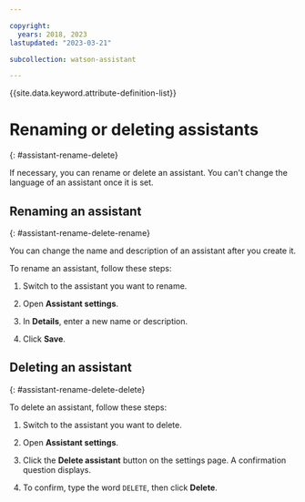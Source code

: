 ```yaml
---

copyright:
  years: 2018, 2023
lastupdated: "2023-03-21"

subcollection: watson-assistant

---
```


{{site.data.keyword.attribute-definition-list}}

# Renaming or deleting assistants
{: #assistant-rename-delete}

If necessary, you can rename or delete an assistant. You can't change the language of an assistant once it is set.

## Renaming an assistant
{: #assistant-rename-delete-rename}

You can change the name and description of an assistant after you create it.

To rename an assistant, follow these steps:

1.  Switch to the assistant you want to rename.

1.  Open **Assistant settings**.

1.  In **Details**, enter a new name or description.

1.  Click **Save**.

## Deleting an assistant
{: #assistant-rename-delete-delete}

To delete an assistant, follow these steps:

1.  Switch to the assistant you want to delete.

1.  Open **Assistant settings**.

1. Click the **Delete assistant** button on the settings page. A confirmation question displays.

1. To confirm, type the word `DELETE`, then click **Delete**.
